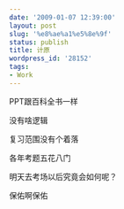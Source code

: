 ```yaml
---
date: '2009-01-07 12:39:00'
layout: post
slug: '%e8%ae%a1%e5%8e%9f'
status: publish
title: 计原
wordpress_id: '28152'
tags:
- Work
---
```


PPT跟百科全书一样

 

没有啥逻辑

 

复习范围没有个着落

 

各年考题五花八门

 

明天去考场以后究竟会如何呢？

 

保佑啊保佑
